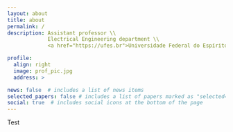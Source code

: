 ```yaml
---
layout: about
title: about
permalink: /
description: Assistant professor \\
             Electrical Engineering department \\
             <a href="https://ufes.br">Universidade Federal do Espírito Santo</a>

profile:
  align: right
  image: prof_pic.jpg
  address: >

news: false  # includes a list of news items
selected_papers: false # includes a list of papers marked as "selected={true}"
social: true  # includes social icons at the bottom of the page
---
```


Test

